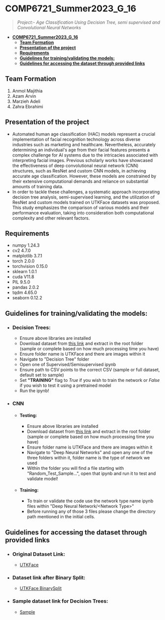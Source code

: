 # **COMP6721_Summer2023_G_16**
> *Project:- Age Classification Using Decision Tree, semi supervised and Convolutional Neural Networks*
- [**COMP6721\_Summer2023\_G\_16**](#comp6721_summer2023_g_16)
  - [**Team Formation**](#team-formation)
  - [**Presentation of the project**](#presentation-of-the-project)
  - [**Requirements**](#requirements)
  - [**Guidelines for training/validating the models:**](#guidelines-for-trainingvalidating-the-models)
  - [**Guidelines for accessing the dataset through provided links**](#guidelines-for-accessing-the-dataset-through-provided-links)

## **Team Formation**
1. Anmol Majithia 
2. Azam Arvin 
3. Marzieh Adeli
4. Zahra Ebrahimi 

## **Presentation of the project**
- Automated human age classification (HAC) models represent a crucial implementation of facial recognition technology across diverse industries such as marketing and healthcare. Nevertheless, accurately determining an individual's age from their facial features presents a complex challenge for AI systems due to the intricacies associated with interpreting facial images. Previous scholarly works have showcased the effectiveness of deep convolutional neural network (CNN) structures, such as ResNet and custom CNN models, in achieving accurate age classification. However, these models are constrained by their extensive computational demands and reliance on substantial amounts of training data.
 -  In order to tackle these challenges, a systematic approach incorporating decision tree analysis, semi-supervised learning, and the utilization of ResNet and custom models trained on UTKFace datasets was proposed. This study emphasizes the comparison of various models and their performance evaluation, taking into consideration both computational complexity and other relevant factors.
 
## **Requirements**
- numpy               1.24.3
- cv2                 4.7.0
- matplotlib          3.7.1
- torch               2.0.0
- torchvision         0.15.0
- sklearn             1.0.1
- cuda                V11.8 
- PIL                 9.5.0
- pandas              2.0.2
- tqdm                4.65.0
- seaborn             0.12.2
  
## **Guidelines for training/validating the models:**
- ### Decision Trees:
  - Ensure above libraries are installed
  - Download dataset from [this link](https://drive.google.com/file/d/1YVprWQ71r5t_FXNm8DJlPJhvbupwvt4R/view?usp=sharing) and extract in the root folder (sample or complete based on how much processing time you have)
  - Ensure folder name is UTKFace and there are images within it
  - Navigate to "Decision Tree" folder
  - Open one of Supervised/Semisupervised ipynb
  - Ensure path to CSV points to the correct CSV (sample or full dataset, default set to sample)
  - Set **"TRAINING"** flag to *True* if you wish to train the network or *False* if you wish to test it using a pretrained model
  - Run the ipynb!
- ### CNN
  - #### Testing:
    - Ensure above libraries are installed
    - Download dataset from [this link](https://drive.google.com/file/d/1YVprWQ71r5t_FXNm8DJlPJhvbupwvt4R/view?usp=sharing) and extract in the root folder (sample or complete based on how much processing time you have)
    - Ensure folder name is UTKFace and there are images within it
    - Navigate to "Deep Neural Networks" and open any one of the three folders within it, folder name is the type of network we used
    - Within the folder you will find a file starting with "Random_Test_Sample...", open that ipynb and run it to test and validate model!
  - #### Training:
    - To train or validate the code use the network type name ipynb files within "Deep Neural Network/\<Network Type\>"
    - Before running any of those 3 files please change the directory path mentioned in the initial cells.


  
## **Guidelines for accessing the dataset through provided links**
- ### Original Dataset Link:
  - [UTKFace](https://www.kaggle.com/datasets/jangedoo/utkface-new) 
- ### Dataset link after Binary Split:
  - [UTKFace BinarySplit](https://drive.google.com/drive/folders/1Zg627QAMJ5eTo3zNgtBxEgKlbs69VDcY?usp=sharing)

- ### Sample dataset link for Decision Trees:
  - [Sample](https://drive.google.com/file/d/1YVprWQ71r5t_FXNm8DJlPJhvbupwvt4R/view?usp=sharing)

